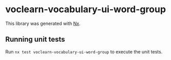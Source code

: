 # voclearn-vocabulary-ui-word-group

This library was generated with [Nx](https://nx.dev).

## Running unit tests

Run `nx test voclearn-vocabulary-ui-word-group` to execute the unit tests.
